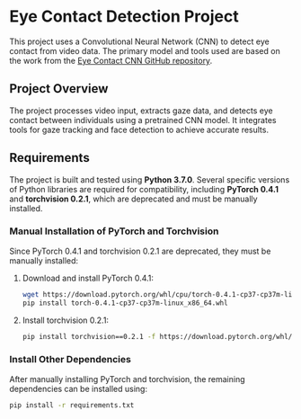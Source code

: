# Eye Contact Detection Project

This project uses a Convolutional Neural Network (CNN) to detect eye contact from video data. The primary model and tools used are based on the work from the [Eye Contact CNN GitHub repository](https://github.com/rehg-lab/eye-contact-cnn).

## Project Overview

The project processes video input, extracts gaze data, and detects eye contact between individuals using a pretrained CNN model. It integrates tools for gaze tracking and face detection to achieve accurate results.

## Requirements

The project is built and tested using **Python 3.7.0**. Several specific versions of Python libraries are required for compatibility, including **PyTorch 0.4.1** and **torchvision 0.2.1**, which are deprecated and must be manually installed.

### Manual Installation of PyTorch and Torchvision

Since PyTorch 0.4.1 and torchvision 0.2.1 are deprecated, they must be manually installed:

1. Download and install PyTorch 0.4.1:

    ```bash
    wget https://download.pytorch.org/whl/cpu/torch-0.4.1-cp37-cp37m-linux_x86_64.whl
    pip install torch-0.4.1-cp37-cp37m-linux_x86_64.whl
    ```

2. Install torchvision 0.2.1:

    ```bash
    pip install torchvision==0.2.1 -f https://download.pytorch.org/whl/torch_stable.html
    ```

### Install Other Dependencies

After manually installing PyTorch and torchvision, the remaining dependencies can be installed using:

```bash
pip install -r requirements.txt
```